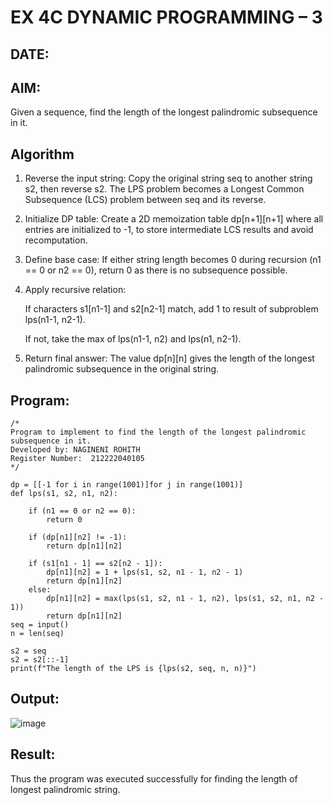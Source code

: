 # EX 4C DYNAMIC PROGRAMMING – 3
## DATE:
## AIM:
Given a sequence, find the length of the longest palindromic subsequence in it.


## Algorithm
1. Reverse the input string:
   Copy the original string seq to another string s2, then reverse s2. The LPS problem becomes a Longest Common Subsequence (LCS) problem between seq and its 
   reverse.

2. Initialize DP table:
   Create a 2D memoization table dp[n+1][n+1] where all entries are initialized to -1, to store intermediate LCS results and avoid recomputation.

3. Define base case:
   If either string length becomes 0 during recursion (n1 == 0 or n2 == 0), return 0 as there is no subsequence possible.

4. Apply recursive relation:

   If characters s1[n1-1] and s2[n2-1] match, add 1 to result of subproblem lps(n1-1, n2-1).

   If not, take the max of lps(n1-1, n2) and lps(n1, n2-1).

5. Return final answer:
   The value dp[n][n] gives the length of the longest palindromic subsequence in the original string.
## Program:
```
/*
Program to implement to find the length of the longest palindromic subsequence in it.
Developed by: NAGINENI ROHITH
Register Number:  212222040105
*/
```
```
dp = [[-1 for i in range(1001)]for j in range(1001)]
def lps(s1, s2, n1, n2):
 
    if (n1 == 0 or n2 == 0):
        return 0
 
    if (dp[n1][n2] != -1):
        return dp[n1][n2]
 
    if (s1[n1 - 1] == s2[n2 - 1]):
        dp[n1][n2] = 1 + lps(s1, s2, n1 - 1, n2 - 1)
        return dp[n1][n2]
    else:
        dp[n1][n2] = max(lps(s1, s2, n1 - 1, n2), lps(s1, s2, n1, n2 - 1))
        return dp[n1][n2]
seq = input()
n = len(seq)
 
s2 = seq
s2 = s2[::-1]
print(f"The length of the LPS is {lps(s2, seq, n, n)}")

```
## Output:
![image](https://github.com/user-attachments/assets/34be4cb4-2f48-40aa-93d3-170d099ebfe7)


## Result:
Thus the program was executed successfully for finding the length of longest palindromic string.
